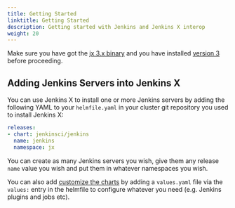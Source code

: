 ```yaml
---
title: Getting Started 
linktitle: Getting Started
description: Getting started with Jenkins and Jenkins X interop
weight: 20
---
```



Make sure you have got the [jx 3.x binary](/docs/v3/guides/jx3/) and you have installed [version 3](/docs/v3/getting-started/) before proceeding.


## Adding Jenkins Servers into Jenkins X

You can use Jenkins X to install one or more Jenkins servers by adding the following YAML to your `helmfile.yaml` in your cluster git repository you used to install Jenkins X:


```yaml 
releases:
- chart: jenkinsci/jenkins
  name: jenkins
  namespace: jx
```

You can create as many Jenkins servers you wish, give them any release `name` value you wish and put them in whatever namespaces you wish. 

You can also add [customize the charts](/docs/v3/develop/apps/#customising-charts) by adding a `values.yaml` file via the `values:` entry in the helmfile to configure whatever you need (e.g. Jenkins plugins and jobs etc).
